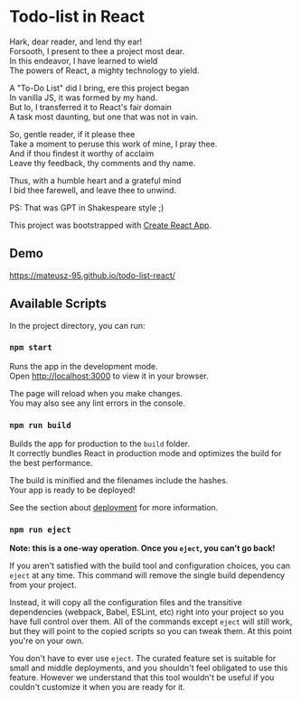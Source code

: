 # Todo-list in React

Hark, dear reader, and lend thy ear! <br>
Forsooth, I present to thee a project most dear. <br>
In this endeavor, I have learned to wield <br>
The powers of React, a mighty technology to yield. <br>

A "To-Do List" did I bring, ere this project began <br>
In vanilla JS, it was formed by my hand. <br>
But lo, I transferred it to React's fair domain <br>
A task most daunting, but one that was not in vain. <br>

So, gentle reader, if it please thee <br>
Take a moment to peruse this work of mine, I pray thee. <br>
And if thou findest it worthy of acclaim <br>
Leave thy feedback, thy comments and thy name. <br>

Thus, with a humble heart and a grateful mind <br>
I bid thee farewell, and leave thee to unwind. <br>

PS: That was GPT in Shakespeare style ;)

This project was bootstrapped with [Create React App](https://github.com/facebook/create-react-app).

## Demo 
https://mateusz-95.github.io/todo-list-react/

## Available Scripts

In the project directory, you can run:

### `npm start`

Runs the app in the development mode.\
Open [http://localhost:3000](http://localhost:3000) to view it in your browser.

The page will reload when you make changes.\
You may also see any lint errors in the console.

### `npm run build`

Builds the app for production to the `build` folder.\
It correctly bundles React in production mode and optimizes the build for the best performance.

The build is minified and the filenames include the hashes.\
Your app is ready to be deployed!

See the section about [deployment](https://facebook.github.io/create-react-app/docs/deployment) for more information.

### `npm run eject`

**Note: this is a one-way operation. Once you `eject`, you can't go back!**

If you aren't satisfied with the build tool and configuration choices, you can `eject` at any time. This command will remove the single build dependency from your project.

Instead, it will copy all the configuration files and the transitive dependencies (webpack, Babel, ESLint, etc) right into your project so you have full control over them. All of the commands except `eject` will still work, but they will point to the copied scripts so you can tweak them. At this point you're on your own.

You don't have to ever use `eject`. The curated feature set is suitable for small and middle deployments, and you shouldn't feel obligated to use this feature. However we understand that this tool wouldn't be useful if you couldn't customize it when you are ready for it.

